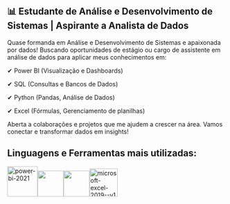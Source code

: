 
## 📊 Estudante de Análise e Desenvolvimento de Sistemas | Aspirante a Analista de Dados

Quase formanda em Análise e Desenvolvimento de Sistemas e apaixonada por dados! Buscando oportunidades de estágio ou cargo de assistente em análise de dados para aplicar meus conhecimentos em:

✔ Power BI (Visualização e Dashboards)

✔ SQL (Consultas e Bancos de Dados)

✔ Python (Pandas, Análise de Dados)

✔ Excel (Fórmulas, Gerenciamento de planilhas)

Aberta a colaborações e projetos que me ajudem a crescer na área. Vamos conectar e transformar dados em insights!

## Linguagens e Ferramentas mais utilizadas:
<img width="70" height="70" src="https://img.icons8.com/fluency/96/power-bi-2021.png" alt="power-bi-2021"/><img src="https://cdn.jsdelivr.net/gh/devicons/devicon@latest/icons/azuresqldatabase/azuresqldatabase-original.svg" width="60" height="60" /><img src="https://cdn.jsdelivr.net/gh/devicons/devicon@latest/icons/python/python-original-wordmark.svg" width="60" height="60"  /><img src="https://img.icons8.com/color/96/microsoft-excel-2019--v1.png" alt="microsoft-excel-2019--v1" width="65" height="65"/> 

<!--


